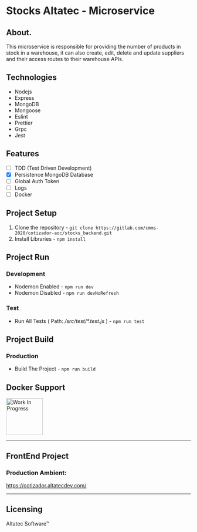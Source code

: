 # Stocks Altatec - Microservice

## About.
This microservice is responsible for providing the number of products in stock in a warehouse, it can also create, edit, delete and update suppliers and their access routes to their warehouse APIs.

## Technologies
- Nodejs
- Express
- MongoDB
- Mongoose
- Eslint
- Prettier
- Grpc
- Jest

## Features
- [ ] TDD (Test Driven Development)
- [x] Persistence MongoDB Database
- [ ] Global Auth Token
- [ ] Logs
- [ ] Docker

## Project Setup
1. Clone the repository - `git clone https://gitlab.com/cmms-2020/cotizador-aoc/stocks_backend.git`
2. Install Libraries - `npm install`

## Project Run

### Development
- Nodemon Enabled - `npm run dev`
- Nodemon Disabled - `npm run devNoRefresh`

### Test
- Run All Tests ( Path: */src/test/\*.test.js* ) - `npm run test`

## Project Build

### Production
- Build The Project - `npm run build` 

## Docker Support
<img src="https://cdn-icons-png.flaticon.com/512/5038/5038308.png" alt="Work In Progress" width="100"/>

---

## FrontEnd Project
### Production Ambient:
https://cotizador.altatecdev.com/

---

## Licensing
Altatec Software™

  

